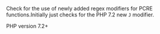 Check for the use of newly added regex modifiers for PCRE functions.Initially just checks for the PHP 7.2 new `J` modifier.

PHP version 7.2+